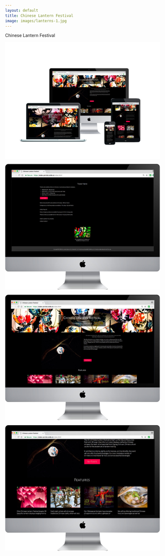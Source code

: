 ```yaml
---
layout: default
title: Chinese Lantern Festival
image: images/lanterns-1.jpg
---
```

Chinese Lantern Festival

![Lantern Festival Photo 1](images/lanterns-1.jpg)

![Lantern Festival Photo 2](images/lanterns-2.jpg)

![Lantern Festival Photo 3](images/lanterns-3.jpg)

![Lantern Festival Photo 4](images/lanterns-4.jpg)
